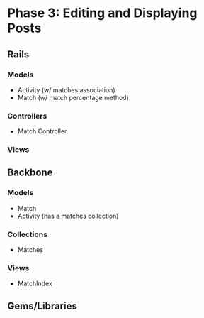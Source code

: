 # Phase 3: Editing and Displaying Posts

## Rails
### Models
* Activity (w/ matches association)
* Match (w/ match percentage method)

### Controllers
* Match Controller

### Views

## Backbone
### Models
* Match
* Activity (has a matches collection)

### Collections
* Matches

### Views
* MatchIndex

## Gems/Libraries
